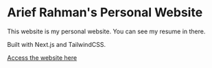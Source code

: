 # Arief Rahman's Personal Website

This website is my personal website. You can see my resume in there. 

Built with Next.js and TailwindCSS.

[Access the website here](http://arieeefrahman-personal-website.vercel.app/)
